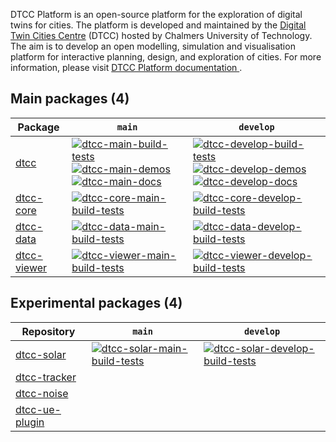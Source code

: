 DTCC Platform is an open-source platform for the exploration of
digital twins for cities. The platform is developed and maintained by
the [Digital Twin Cities Centre](https://dtcc.chalmers.se/) (DTCC)
hosted by Chalmers University of Technology. The aim is to develop an
open modelling, simulation and visualisation platform for interactive
planning, design, and exploration of cities. For more information, please visit [DTCC Platform documentation
](https://platform.dtcc.chalmers.se/).

## Main packages (4)

| Package | `main` | `develop` |
|---------|--------|-----------|
| [dtcc](https://github.com/dtcc-platform/dtcc) | [![dtcc-main-build-tests](https://github.com/dtcc-platform/dtcc/actions/workflows/ci-build-tests.yml/badge.svg?branch=main)](https://github.com/dtcc-platform/dtcc/actions/workflows/ci-build-tests.yml?query=branch%3Amain) [![dtcc-main-demos](https://github.com/dtcc-platform/dtcc/actions/workflows/ci-demos.yml/badge.svg?branch=main)](https://github.com/dtcc-platform/dtcc/actions/workflows/ci-demos.yml?query=branch%3Amain) [![dtcc-main-docs](https://github.com/dtcc-platform/dtcc/actions/workflows/ci-docs.yml/badge.svg?branch=main)](https://github.com/dtcc-platform/dtcc/actions/workflows/ci-docs.yml?query=branch%3Amain) | [![dtcc-develop-build-tests](https://github.com/dtcc-platform/dtcc/actions/workflows/ci-build-tests.yml/badge.svg?branch=develop)](https://github.com/dtcc-platform/dtcc/actions/workflows/ci-build-tests.yml?query=branch%3Adevelop) [![dtcc-develop-demos](https://github.com/dtcc-platform/dtcc/actions/workflows/ci-demos.yml/badge.svg?branch=develop)](https://github.com/dtcc-platform/dtcc/actions/workflows/ci-demos.yml?query=branch%3Adevelop) [![dtcc-develop-docs](https://github.com/dtcc-platform/dtcc/actions/workflows/ci-docs.yml/badge.svg?branch=develop)](https://github.com/dtcc-platform/dtcc/actions/workflows/ci-docs.yml?query=branch%3Adevelop) |
| [dtcc-core](https://github.com/dtcc-platform/dtcc-cire) | [![dtcc-core-main-build-tests](https://github.com/dtcc-platform/dtcc-core/actions/workflows/ci-build-tests.yml/badge.svg?branch=main)](https://github.com/dtcc-platform/dtcc-core/actions/workflows/ci-build-tests.yml?query=branch%3Amain) | [![dtcc-core-develop-build-tests](https://github.com/dtcc-platform/dtcc-core/actions/workflows/ci-build-tests.yml/badge.svg?branch=develop)](https://github.com/dtcc-platform/dtcc-core/actions/workflows/ci-build-tests.yml?query=branch%3Adevelop) |
| [dtcc-data](https://github.com/dtcc-platform/dtcc-data) | [![dtcc-data-main-build-tests](https://github.com/dtcc-platform/dtcc-data/actions/workflows/ci-build-tests.yml/badge.svg?branch=main)](https://github.com/dtcc-platform/dtcc-data/actions/workflows/ci-build-tests.yml?query=branch%3Amain) | [![dtcc-data-develop-build-tests](https://github.com/dtcc-platform/dtcc-data/actions/workflows/ci-build-tests.yml/badge.svg?branch=develop)](https://github.com/dtcc-platform/dtcc-data/actions/workflows/ci-build-tests.yml?query=branch%3Adevelop) |
| [dtcc-viewer](https://github.com/dtcc-platform/dtcc-viewer) | [![dtcc-viewer-main-build-tests](https://github.com/dtcc-platform/dtcc-viewer/actions/workflows/ci-build-tests.yml/badge.svg?branch=main)](https://github.com/dtcc-platform/dtcc-viewer/actions/workflows/ci-build-tests.yml?query=branch%3Amain) | [![dtcc-viewer-develop-build-tests](https://github.com/dtcc-platform/dtcc-viewer/actions/workflows/ci-build-tests.yml/badge.svg?branch=develop)](https://github.com/dtcc-platform/dtcc-viewer/actions/workflows/ci-build-tests.yml?query=branch%3Adevelop) |

## Experimental packages (4)

| Repository   | `main` | `develop` |
|--------------|--------|-----------|
| [dtcc-solar](https://github.com/dtcc-platform/dtcc-solar) | [![dtcc-solar-main-build-tests](https://github.com/dtcc-platform/dtcc-solar/actions/workflows/ci-build-tests.yml/badge.svg?branch=main)](https://github.com/dtcc-platform/dtcc-solar/actions/workflows/ci-build-tests.yml?query=branch%3Amain) | [![dtcc-solar-develop-build-tests](https://github.com/dtcc-platform/dtcc-solar/actions/workflows/ci-build-tests.yml/badge.svg?branch=develop)](https://github.com/dtcc-platform/dtcc-solar/actions/workflows/ci-build-tests.yml?query=branch%3Adevelop) |
| [dtcc-tracker](https://github.com/dtcc-platform/dtcc-tracker) | | |
| [dtcc-noise](https://github.com/dtcc-platform/dtcc-noise) |  |  |
| [dtcc-ue-plugin](https://github.com/dtcc-platform/dtcc-ue-plugin) | | |
